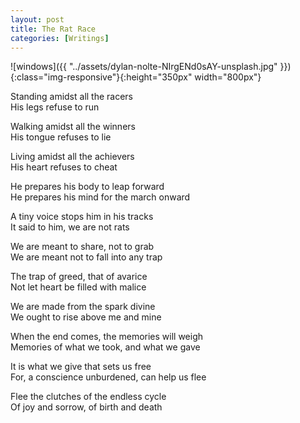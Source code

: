 ```yaml
---
layout: post
title: The Rat Race
categories: [Writings]
---
```


![windows]({{ "../assets/dylan-nolte-NIrgENd0sAY-unsplash.jpg" }}){:class="img-responsive"}{:height="350px" width="800px"}

Standing amidst all the racers  
His legs refuse to run

Walking amidst all the winners  
His tongue refuses to lie  

Living amidst all the achievers  
His heart refuses to cheat

He prepares his body to leap forward  
He prepares his mind for the march onward  

A tiny voice stops him in his tracks  
It said to him, we are not rats  

We are meant to share, not to grab  
We are meant not to fall into any trap  

The trap of greed, that of avarice  
Not let heart be filled with malice  

We are made from the spark divine  
We ought to rise above me and mine

When the end comes, the memories will weigh  
Memories of what we took, and what we gave  

It is what we give that sets us free  
For, a conscience unburdened, can help us flee  

Flee the clutches of the endless cycle  
Of joy and sorrow, of birth and death